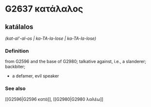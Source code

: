 # G2637 κατάλαλος

## katálalos

_(kat-al'-al-os | ka-TA-la-lose | ka-TA-la-lose)_

### Definition

from G2596 and the base of G2980; talkative against, i.e., a slanderer; backbiter; 

- a defamer, evil speaker

### See also

[[G2596|G2596 κατά]], [[G2980|G2980 λαλέω]]
